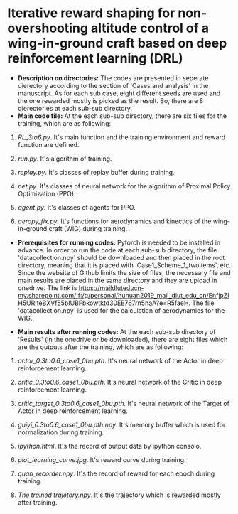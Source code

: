 # Iterative reward shaping for non-overshooting altitude control of a wing-in-ground craft based on deep reinforcement learning (DRL)
* **Description on directories:**  The codes are presented in seperate dierectory according to the section of 'Cases and analysis' in the manuscript. As for each sub case, eight different seeds are used and the one rewarded mostly is picked as the result. So, there are 8 dierectories at each sub-sub directory.
* **Main code file:** At the each sub-sub directory, there are six files for the training, which are as following:
1. *RL_3to6.py*. It's main function and the training environment and reward function are defined.

2. *run.py*. It's algorithm of training.

3. *replay.py*. It's classes of replay buffer during training.

4. *net.py*. It's classes of neural network for the algorithm of Proximal Policy Optimization (PPO).

5. *agent.py*. It's classes of agents for PPO.

6. *aeropy_fix.py*. It's functions for aerodynamics and kinectics of the wing-in-ground craft (WIG) during training.

* **Prerequisites for running codes:**  Pytorch is needed to be installed in advance. In order to run the code at each sub-sub directory, the file 'datacollection.npy' should be downloaded and then placed in the root directory, meaning that it is placed with 'Case1_Scheme_1_twoitems', etc. Since the website of Github limits the size of files, the necessary file and main results are placed in the same directory and they are upload in onedrive. The link is https://maildluteducn-my.sharepoint.com/:f:/g/personal/huhuan2019_mail_dlut_edu_cn/EnfjpZlH5URIteBXVf55bIUBFbkowtktd30EE767rn5naA?e=R5faeH. The file 'datacollection.npy' is used for the calculation of aerodynamics for the WIG.

* **Main results after running codes:** At the each sub-sub directory of 'Results' (in the onedrive or be downloaded), there are eight files which are the outputs after the training, which are as following:

1. *actor_0.3to0.6_case1_0bu.pth*. It's neural network of the Actor in deep reinforcement learning.

2. *critic_0.3to0.6_case1_0bu.pth*. It's neural network of the Critic in deep reinforcement learning.

3. *critic_target_0.3to0.6_case1_0bu.pth*. It's neural network of the Target of Actor in deep reinforcement learning.

4. *guiyi_0.3to0.6_case1_0bu.pth.npy*. It's memory buffer which is used for normalization during training.

5. *ipython.html*. It's the record of output data by ipython consolo.

6. *plot_learning_curve.jpg*. It's reward curve during training.

7. *quan_recorder.npy*. It's the record of reward for each epoch during training.

8. *The trained trajetory.npy*. It's the trajectory which is rewarded mostly after training.
